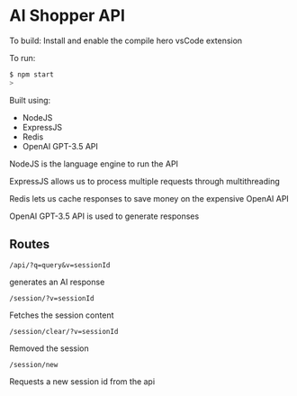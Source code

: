 # AI Shopper API

To build: Install and enable the compile hero vsCode extension

To run:

```sh
$ npm start
>
```

Built using:

* NodeJS
* ExpressJS
* Redis
* OpenAI GPT-3.5 API

NodeJS is the language engine to run the API

ExpressJS allows us to process multiple requests through multithreading

Redis lets us cache responses to save money on the expensive OpenAI API

OpenAI GPT-3.5 API is used to generate responses

## Routes

`/api/?q=query&v=sessionId`

generates an AI response

`/session/?v=sessionId`

Fetches the session content

`/session/clear/?v=sessionId`

Removed the session

`/session/new`

Requests a new session id from the api

